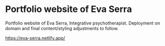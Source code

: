 # Portfolio website of Eva Serra

Portfolio website of Eva Serra, Integrative psychotherapist.
Deployment on domain and final content/styling adjustments to follow. 

https://eva-serra.netlify.app/
